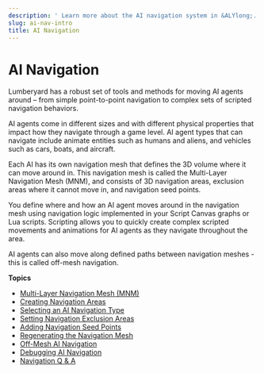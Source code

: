 ```yaml
---
description: ' Learn more about the AI navigation system in &ALYlong;. '
slug: ai-nav-intro
title: AI Navigation
---
```

# AI Navigation<a name="ai-nav-intro"></a>

Lumberyard has a robust set of tools and methods for moving AI agents around – from simple point\-to\-point navigation to complex sets of scripted navigation behaviors\.

AI agents come in different sizes and with different physical properties that impact how they navigate through a game level\. AI agent types that can navigate include animate entities such as humans and aliens, and vehicles such as cars, boats, and aircraft\. 

Each AI has its own navigation mesh that defines the 3D volume where it can move around in\. This navigation mesh is called the Multi\-Layer Navigation Mesh \(MNM\), and consists of 3D navigation areas, exclusion areas where it cannot move in, and navigation seed points\. 

You define where and how an AI agent moves around in the navigation mesh using navigation logic implemented in your Script Canvas graphs or Lua scripts\. Scripting allows you to quickly create complex scripted movements and animations for AI agents as they navigate throughout the area\.

AI agents can also move along defined paths between navigation meshes \- this is called off\-mesh navigation\.

**Topics**
+ [Multi\-Layer Navigation Mesh \(MNM\)](ai-nav-mesh.md)
+ [Creating Navigation Areas](ai-nav-areas.md)
+ [Selecting an AI Navigation Type](ai-nav-agent-types.md)
+ [Setting Navigation Exclusion Areas](ai-nav-areas-exclusion.md)
+ [Adding Navigation Seed Points](ai-nav-seed-points.md)
+ [Regenerating the Navigation Mesh](ai-nav-mesh-regen.md)
+ [Off\-Mesh AI Navigation](ai-nav-off_mesh_intro.md)
+ [Debugging AI Navigation](ai-nav-debug.md)
+ [Navigation Q & A](ai-navigation.md)